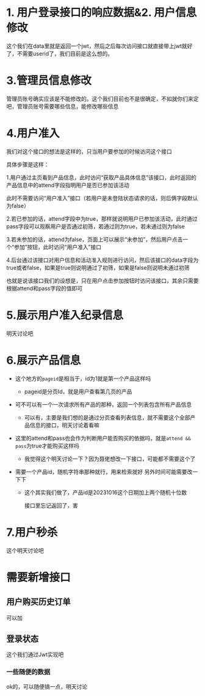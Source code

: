 # 1. 用户登录接口的响应数据&2. 用户信息修改

这个我们在data里就是返回一个jwt，然后之后每次访问接口就直接带上jwt就好了，不需要userid了，我们目前是这么想的。

# 3.管理员信息修改

管理员账号确实应该是不能修改的。这个我们目前也不是很确定，不如就你们来定吧，管理员账号需要哪些信息，能修改哪些信息

# 4.用户准入

我们对这个接口的想法是这样的，只当用户要参加的时候访问这个接口

具体步骤是这样：

1.用户通过主页看到产品信息，此时访问“获取产品具体信息”该接口，此时返回的产品信息中的attend字段指明用户是否已参加该活动

此时不需要访问“用户准入”接口（若用户是未登陆状态请求的话，则后俩字段默认为false）

2.若已参加的话，attend字段中为true，那样就说明用户已参加该活动，此时通过pass字段可以观察用户是否通过初筛，若通过则为true，若未通过则为false

3.若未参加的话，attend为false，页面上可以展示“未参加”，然后用户点击一个“参加”按钮，此时访问“用户准入”接口

4.后台通过该接口对用户信息和活动准入规则进行访问，然后该接口的data字段为true或者false，如果是true则说明通过了初筛，如果是false则说明未通过初筛

也就是说该接口我们的设想是，只在用户点击参加按钮时访问该接口，其余只需要根据attend和pass字段的值即可

# 5.展示用户准入纪录信息 

明天讨论吧

# 6.展示产品信息

+ 这个地方的`pageid`是相当于，id为1就是第一个产品这样吗
  + pageid是分页Id，就是用户查看第几页的产品

+ 可不可以有一个一次请求所有产品的那种，返回一个列表包含所有产品信息

  + 可以有，主要是我们想的是通过分页查看列表信息，就不需要这个全部产品信息的接口，明天讨论着看嘛

+ 这里的attend和pass也会作为判断用户能否购买的依据吗，就是`attend && pass`为true才能购买这样吗

  + 我觉得这个明天讨论一下？因为聂佬想改一下接口，可能都不需要这个了

+ 需要一个产品id，随机字符串那种就行，用来检索就好
  另外时间可能需要改一下下

  + 这个其实我们做了，产品id是20231016这个日期加上两个随机十位数

    接口里忘记返回了，害

# 7.用户秒杀

这个明天讨论吧

# 需要新增接口

## 用户购买历史订单

可以加

## 登录状态

这个我们通过Jwt实现吧

### 一些随便的数据

ok的，可以随便搞一点，明天讨论